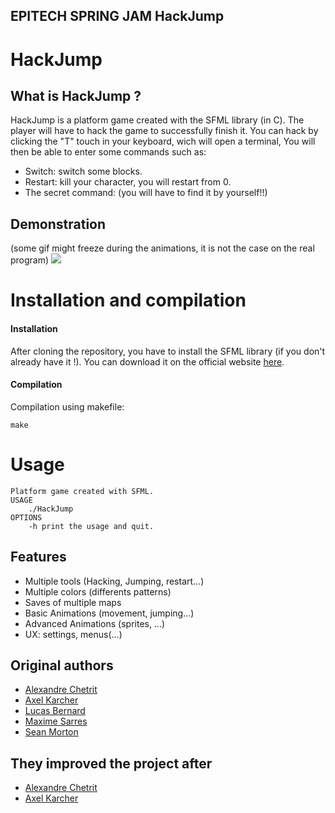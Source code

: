 ## EPITECH SPRING JAM HackJump

# HackJump
## What is HackJump ?
HackJump is a platform game created with the SFML library (in C). The player will have to hack the game to successfully finish it. You can hack by clicking the "T" touch in your keyboard, wich will open a terminal,
You will then be able to enter some commands such as:
- Switch: switch some blocks.
- Restart: kill your character, you will restart from 0.
- The secret command: (you will have to find it by yourself!!)
## Demonstration
(some gif might freeze during the animations, it is not the case on the real program)
![](https://github.com/EpitechIT2020/G-JAM-001-PAR-0-3-jam-axel.karcher/blob/master/assets/legif.gif)

# Installation and compilation
#### Installation
After cloning the repository, you have to install the SFML library (if you don't already have it !). You can download it on the official website [here](https://www.sfml-dev.org/download/sfml/2.5.1./index-fr.php).
#### Compilation
Compilation using makefile:
```
make
```
# Usage
```
Platform game created with SFML.
USAGE
    ./HackJump
OPTIONS
    -h print the usage and quit.
```
## Features
- Multiple tools (Hacking, Jumping, restart...)
- Multiple colors (differents patterns)
- Saves of multiple maps
- Basic Animations (movement, jumping...)
- Advanced Animations (sprites, ...)
- UX: settings, menus(...)
## Original authors
  - [Alexandre Chetrit](https://github.com/chetrit)
  - [Axel Karcher](https://github.com/AxelKarcher)
  - [Lucas Bernard](https://github.com/neverloopp)
  - [Maxime Sarres](https://github.com/XriM)
  - [Sean Morton](https://github.com/Seanmrt)
## They improved the project after
  - [Alexandre Chetrit](https://github.com/chetrit)
  - [Axel Karcher](https://github.com/AxelKarcher)
